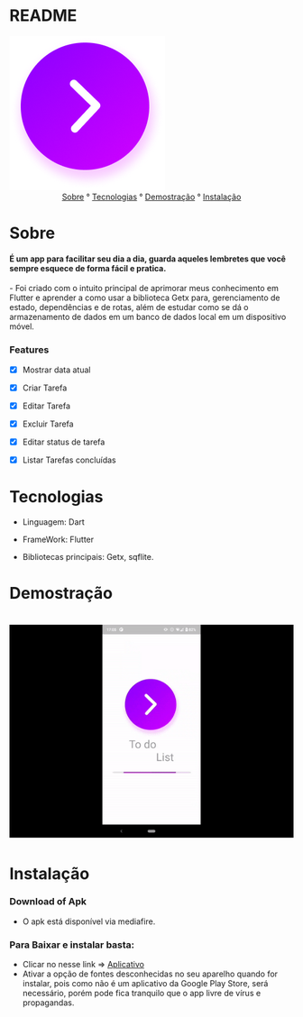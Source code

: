 # README

<p1 align ="center">
<img src="assets\images\splash.png" />
</p1>




<center>
<p1 align ="center">
   <a href = "#sobre">Sobre</a> ° 
   <a href = "#tecnologias">Tecnologias</a> ° 
   <a href = "#demostração">Demostração</a> ° 
    <a href = "#instalação">Instalação</a>


</p1>
</center>

# Sobre
<h4>É um app para facilitar seu dia a dia, guarda aqueles lembretes que você sempre esquece de forma fácil e pratica.</h4>
- Foi criado com o intuito principal de aprimorar meus conhecimento em Flutter e aprender a como usar a biblioteca Getx para, gerenciamento de estado, dependências e de rotas, além de estudar como se dá o armazenamento de dados em um banco de dados local em um dispositivo móvel.



### Features

- [x] Mostrar data atual

- [x] Criar Tarefa

- [x] Editar Tarefa

- [x] Excluir Tarefa

- [x] Editar status de tarefa

- [x] Listar Tarefas concluídas

# Tecnologias
- Linguagem: Dart

- FrameWork: Flutter

- Bibliotecas principais: Getx, sqflite.

# Demostração

<h1 align="center">
<img src="assets\gif\gif_github.gif" />
</h1>


# Instalação
### Download of Apk
 - O apk está disponível via mediafire.

<h3>Para Baixar e instalar basta:</h3>

- Clicar no nesse link =>  <a href = "https://www.mediafire.com/file/vslf9y0fe58v7i3/TodoList.apk/file">Aplicativo</a>
- Ativar a opção de fontes desconhecidas no seu aparelho quando for instalar, pois como não é um aplicativo da Google Play Store, será necessário, porém pode fica tranquilo que o app livre de vírus e propagandas.










